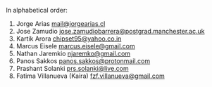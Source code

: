 In alphabetical order:

  1. Jorge Arias <mail@jorgearias.cl>
  2. Jose Zamudio <jose.zamudiobarrera@postgrad.manchester.ac.uk>
  3. Kartik Arora <chipset95@yahoo.co.in>
  4. Marcus Eisele <marcus.eisele@gmail.com>
  5. Nathan Jaremkio <njaremko@gmail.com>
  6. Panos Sakkos <panos.sakkos@protonmail.com>
  7. Prashant Solanki <prs.solanki@live.com>
  8. Fatima Villanueva (Kaira) <fzf.villanueva@gmail.com>